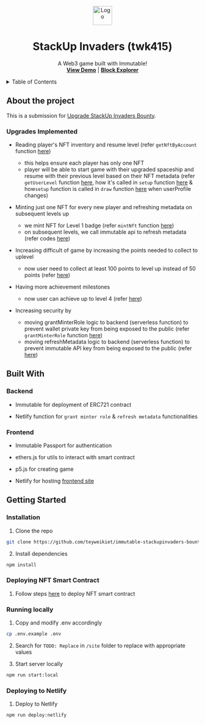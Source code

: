 <br />
<div align="center">
  <a href="https://github.com/teyweikiet/immutable-stackupinvaders-bounty">
    <img src="site/favicon.ico" alt="Logo" width="50" height="50">
  </a>

  <h1 align="center" style="border-bottom: 0;">StackUp Invaders (twk415)</h1>

  <p align="center">
    A Web3 game built with Immutable!
    <br />
    <a href="https://immutable-stackupinvaders-bounty.netlify.app/"><strong>View Demo</strong></a>
    |
    <a href="https://explorer.testnet.immutable.com/address/0xcecbb48a29c8a347d7f53c03ac7d6a7e487958e0"><strong>Block Explorer</strong></a>
    <br />
  </p>
</div>

<details>
  <summary>Table of Contents</summary>
  <ol>
    <li>
      <a href="#about-the-project">About The Project</a>
      <ul>
        <li><a href="#upgrades-implemented">Upgrades Implemented</a></li>
      </ul>
    </li>
    <li>
      <a href="#built-with">Built With</a>
      <ul>
        <li><a href="#backend">Backend</a></li>
        <li><a href="#frontend">Frontend</a></li>
      </ul>
    </li>
    <li>
      <a href="#getting-started">Getting Started</a>
      <ul>
        <li><a href="#prerequisites">Prerequisites</a></li>
        <li><a href="#installation">Installation</a></li>
        <li><a href="#deploying-nft-smart-contract">Deploying NFT Smart Contract</a></li>
        <li><a href="#running-locally">Running locally</a></li>
        <li><a href="#deploying-to-netlify">Deploying to Netlify</a></li>
      </ul>
    </li>
  </ol>
</details>

## About the project

This is a submission for [Upgrade StackUp Invaders Bounty](https://platform.campus.dev/learners/campaigns/gamer-onboarding-with-immutable-passport/quests/bounty-upgrade-stackup-invaders-2508).

### Upgrades Implemented

- Reading player's NFT inventory and resume level (refer `getNftByAccount` function [here](/site/login.js))

  - this helps ensure each player has only one NFT
  - player will be able to start game with their upgraded spaceship and resume with their previous level based on their NFT metadata (refer `getUserLevel` function [here](/site/login.js), how it's called in `setup` function [here](/site/sketch.js) & how`setup` function is called in `draw` function [here](/site/sketch.js) when userProfile changes)

- Minting just one NFT for every new player and refreshing metadata on subsequent levels up

  - we mint NFT for Level 1 badge (refer `mintNft` function [here](/site/login.js))
  - on subsequent levels, we call immutable api to refresh metadata (refer codes [here](/functions/upgradeNft/index.mjs))

- Increasing difficult of game by increasing the points needed to collect to uplevel

  - now user need to collect at least 100 points to level up instead of 50 points (refer [here](/site/Player.js))

- Having more achievement milestones

  - now user can achieve up to level 4 (refer [here](/site/Player.js))

- Increasing security by

  - moving grantMinterRole logic to backend (serverless function) to prevent wallet private key from being exposed to the public (refer `grantMinterRole` function [here](/functions/grantMinterRole/index.mjs))
  - moving refreshMetadata logic to backend (serverless function) to prevent immutable API key from being exposed to the public (refer [here](/functions/uphradeNft/index.mjs))

## Built With

### Backend

- Immutable for deployment of ERC721 contract

- Netlify function for `grant minter role` & `refresh metadata` functionalities

### Frontend

- Immutable Passport for authentication

- ethers.js for utils to interact with smart contract

- p5.js for creating game

- Netlify for hosting [frontend site](https://immutable-stackupinvaders-bounty.netlify.app/)

## Getting Started

### Installation

1. Clone the repo
```sh
git clone https://github.com/teyweikiet/immutable-stackupinvaders-bounty
```

2. Install dependencies
```sh
npm install
```

### Deploying NFT Smart Contract

1. Follow steps [here](https://platform.campus.dev/learners/campaigns/gamer-onboarding-with-immutable-passport/quests/quest-2-capstone-build-a-game-with-the-immutable-zkevm-part-i) to deploy NFT smart contract

### Running locally

1. Copy and modify .env accordingly
```sh
cp .env.example .env
```

2. Search for `TODO: Replace` in `/site` folder to replace with appropriate values

3. Start server locally
```sh
npm run start:local
```

### Deploying to Netlify

1. Deploy to Netlify
```sh
npm run deploy:netlify
```

